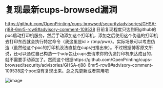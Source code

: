 # 复现最新cups-browsed漏洞
https://github.com/OpenPrinting/cups-browsed/security/advisories/GHSA-rj88-6mr5-rcw8#advisory-comment-109538
目前复现程度只达到用github的poc启动打印机服务，然后手动添加这个打印机，添加之后使用这个伪造的打印机去打印东西就会执行特定命令（我这里是id > /tmp/pwn）。实际场景可以考虑伪造（虽然他这个poc的打印机没法直接在cups扫描出来）。不过根据博客原文所说，还可以通过自己构造一个udp包让cups去请求你的伪造打印机来达成目的，就不需要手动添加了。然而这个根据https://github.com/OpenPrinting/cups-browsed/security/advisories/GHSA-rj88-6mr5-rcw8#advisory-comment-109538这个poc没有复现出来。总之先更新或者禁用吧


![image](https://github.com/user-attachments/assets/e8d67aee-5918-454c-9ed1-c46e816aba0b)
